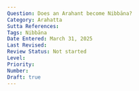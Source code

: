 ```yaml
---
Question: Does an Arahant become Nibbāna?
Category: Arahatta
Sutta References:
Tags: Nibbāna
Date Entered: March 31, 2025
Last Revised:
Review Status: Not started
Level: 
Priority: 
Number: 
Draft: true
---
```

